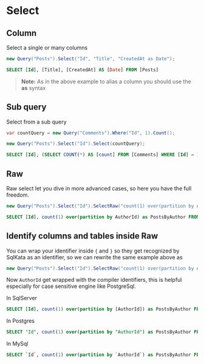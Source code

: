 # Select

## Column
Select a single or many columns

```cs
new Query("Posts").Select("Id", "Title", "CreatedAt as Date");
```

```sql
SELECT [Id], [Title], [CreatedAt] AS [Date] FROM [Posts]
```

> **Note:** As in the above example to alias a column you should use the **as** syntax

## Sub query
Select from a sub query

```cs
var countQuery = new Query("Comments").Where("Id", 1).Count();

new Query("Posts").Select("Id").Select(countQuery);
```

```sql
SELECT [Id], (SELECT COUNT(*) AS [count] FROM [Comments] WHERE [Id] = 1) AS [count] FROM [Posts]
```

## Raw
Raw select let you dive in more advanced cases, so here you have the full freedom.

```cs
new Query("Posts").Select("Id").SelectRaw("count(1) over(partition by AuthorId) as PostsByAuthor")
```

```sql
SELECT [Id], count(1) over(partition by AuthorId) as PostsByAuthor FROM [Posts]
```

## Identify columns and tables inside Raw
You can wrap your identifier inside `{` and `}` so they get recognized by SqlKata as an identifier, so we can rewrite the same example above as


```cs
new Query("Posts").Select("Id").SelectRaw("count(1) over(partition by AuthorId) as {PostsByAuthor}")
```

Now `AuthorId` get wrapped with the compiler identifiers, this is helpful especially for case sensitive engine like PostgreSql.

In SqlServer 

```sql
SELECT [Id], count(1) over(partition by [AuthorId]) as PostsByAuthor FROM [Posts]
```

In Postgres

```sql
SELECT "Id", count(1) over(partition by "AuthorId") as PostsByAuthor FROM "Posts"
```

In MySql

```sql
SELECT `Id`, count(1) over(partition by `AuthorId`) as PostsByAuthor FROM `Posts`
```